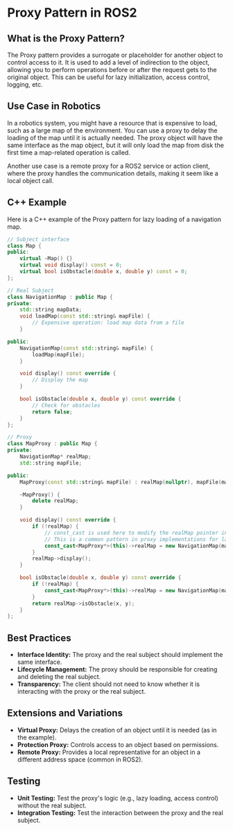 # Proxy Pattern in ROS2

## What is the Proxy Pattern?

The Proxy pattern provides a surrogate or placeholder for another object to control access to it. It is used to add a level of indirection to the object, allowing you to perform operations before or after the request gets to the original object. This can be useful for lazy initialization, access control, logging, etc.

## Use Case in Robotics

In a robotics system, you might have a resource that is expensive to load, such as a large map of the environment. You can use a proxy to delay the loading of the map until it is actually needed. The proxy object will have the same interface as the map object, but it will only load the map from disk the first time a map-related operation is called.

Another use case is a remote proxy for a ROS2 service or action client, where the proxy handles the communication details, making it seem like a local object call.

## C++ Example

Here is a C++ example of the Proxy pattern for lazy loading of a navigation map.

```cpp
// Subject interface
class Map {
public:
    virtual ~Map() {}
    virtual void display() const = 0;
    virtual bool isObstacle(double x, double y) const = 0;
};

// Real Subject
class NavigationMap : public Map {
private:
    std::string mapData;
    void loadMap(const std::string& mapFile) {
        // Expensive operation: load map data from a file
    }

public:
    NavigationMap(const std::string& mapFile) {
        loadMap(mapFile);
    }

    void display() const override {
        // Display the map
    }

    bool isObstacle(double x, double y) const override {
        // Check for obstacles
        return false;
    }
};

// Proxy
class MapProxy : public Map {
private:
    NavigationMap* realMap;
    std::string mapFile;

public:
    MapProxy(const std::string& mapFile) : realMap(nullptr), mapFile(mapFile) {}

    ~MapProxy() {
        delete realMap;
    }

    void display() const override {
        if (!realMap) {
            // const_cast is used here to modify the realMap pointer in a const method
            // This is a common pattern in proxy implementations for lazy loading
            const_cast<MapProxy*>(this)->realMap = new NavigationMap(mapFile);
        }
        realMap->display();
    }

    bool isObstacle(double x, double y) const override {
        if (!realMap) {
            const_cast<MapProxy*>(this)->realMap = new NavigationMap(mapFile);
        }
        return realMap->isObstacle(x, y);
    }
};
```

## Best Practices

*   **Interface Identity:** The proxy and the real subject should implement the same interface.
*   **Lifecycle Management:** The proxy should be responsible for creating and deleting the real subject.
*   **Transparency:** The client should not need to know whether it is interacting with the proxy or the real subject.

## Extensions and Variations

*   **Virtual Proxy:** Delays the creation of an object until it is needed (as in the example).
*   **Protection Proxy:** Controls access to an object based on permissions.
*   **Remote Proxy:** Provides a local representative for an object in a different address space (common in ROS2).

## Testing

*   **Unit Testing:** Test the proxy's logic (e.g., lazy loading, access control) without the real subject.
*   **Integration Testing:** Test the interaction between the proxy and the real subject.
